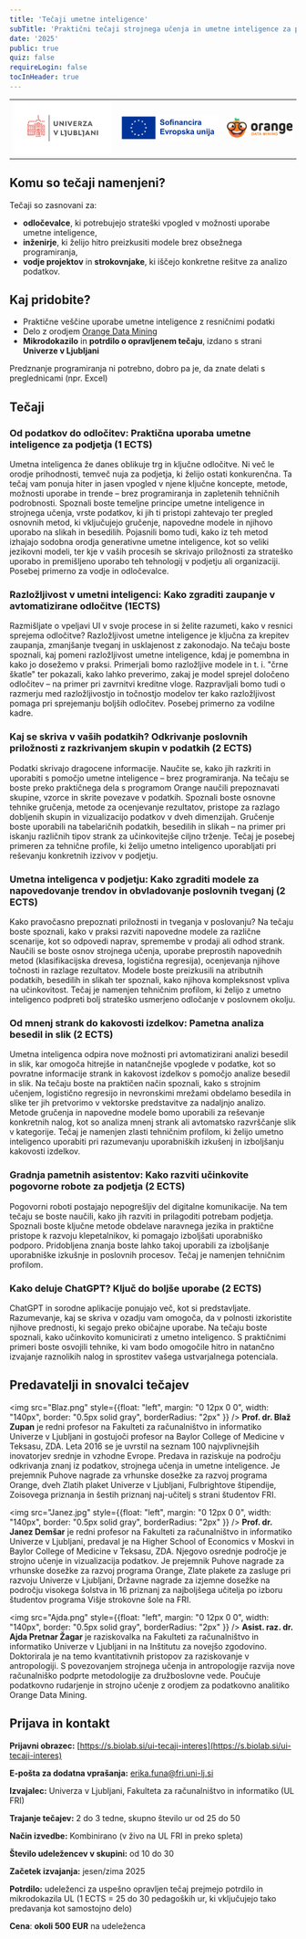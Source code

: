 ```yaml
---
title: 'Tečaji umetne inteligence'
subTitle: 'Praktični tečaji strojnega učenja in umetne inteligence za podjetja'
date: '2025'
public: true
quiz: false
requireLogin: false
tocInHeader: true
---
```


<table style={{marginBottom: 0}}>
  <tr>
    <td>
      <img src="UL_logo.png" width="300"/>
    </td>
    <td>
      <img src="EU-sofinanc.png" width="300"/>
    </td>
    <td>
      <img src="orange-logo.png" width="200"/>
    </td>
  </tr>
</table>

<h2 style={{marginTop: 0}}>Komu so tečaji namenjeni?</h2>

Tečaji so zasnovani za:
- **odločevalce**, ki potrebujejo strateški vpogled v možnosti uporabe umetne inteligence,
- **inženirje**, ki želijo hitro preizkusiti modele brez obsežnega programiranja,
- **vodje projektov** in **strokovnjake**, ki iščejo konkretne rešitve za analizo podatkov.

## Kaj pridobite?

- Praktične veščine uporabe umetne inteligence z resničnimi podatki  
- Delo z orodjem [Orange Data Mining](http://orangedatamining.com)
- **Mikrodokazilo** in **potrdilo o opravljenem tečaju**, izdano s strani **Univerze v Ljubljani**

Predznanje programiranja ni potrebno, dobro pa je, da znate delati s preglednicami (npr. Excel)

## Tečaji

### Od podatkov do odločitev: Praktična uporaba umetne inteligence za podjetja (1 ECTS)
Umetna inteligenca že danes oblikuje trg in ključne odločitve. Ni več le orodje prihodnosti, temveč nuja za podjetja, ki želijo ostati konkurenčna. Ta tečaj vam ponuja hiter in jasen vpogled v njene ključne koncepte, metode, možnosti uporabe in trende – brez programiranja in zapletenih tehničnih podrobnosti. Spoznali boste temeljne principe umetne inteligence in strojnega učenja, vrste podatkov, ki jih ti pristopi zahtevajo ter pregled osnovnih metod, ki vključujejo gručenje, napovedne modele in njihovo uporabo na slikah in besedilih. Pojasnili bomo tudi, kako iz teh metod izhajajo sodobna orodja generativne umetne inteligence, kot so veliki jezikovni modeli, ter kje v vaših procesih se skrivajo priložnosti za strateško uporabo in premišljeno uporabo teh tehnologij v podjetju ali organizaciji. Posebej primerno za vodje in odločevalce.

### Razložljivost v umetni inteligenci: Kako zgraditi zaupanje v avtomatizirane odločitve  (1ECTS)
Razmišljate o vpeljavi UI v svoje procese in si želite razumeti, kako v resnici sprejema odločitve? Razložljivost umetne inteligence je ključna za krepitev zaupanja, zmanjšanje tveganj in usklajenost z zakonodajo. Na tečaju boste spoznali, kaj pomeni razložljivost umetne inteligence, kdaj je pomembna in kako jo dosežemo v praksi. Primerjali bomo razložljive modele in t. i. "črne škatle" ter pokazali, kako lahko preverimo, zakaj je model sprejel določeno odločitev – na primer pri zavrnitvi kreditne vloge. Razpravljali bomo tudi o razmerju med razložljivostjo in točnostjo modelov ter kako razložljivost pomaga pri sprejemanju boljših odločitev. Posebej primerno za vodilne kadre.

### Kaj se skriva v vaših podatkih? Odkrivanje poslovnih priložnosti z razkrivanjem skupin v podatkih  (2 ECTS)
Podatki skrivajo dragocene informacije. Naučite se, kako jih razkriti in uporabiti s pomočjo umetne inteligence – brez programiranja. Na tečaju se boste preko praktičnega dela s programom Orange naučili prepoznavati skupine, vzorce in skrite povezave v podatkih. Spoznali boste osnovne tehnike gručenja, metode za ocenjevanje rezultatov, pristope za razlago dobljenih skupin in vizualizacijo podatkov v dveh dimenzijah. Gručenje boste uporabili na tabelaričnih podatkih, besedilih in slikah – na primer pri iskanju različnih tipov strank za učinkovitejše ciljno trženje. Tečaj je posebej primeren za tehnične profile, ki želijo umetno inteligenco uporabljati pri reševanju konkretnih izzivov v podjetju.

### Umetna inteligenca v podjetju: Kako zgraditi modele za napovedovanje trendov in obvladovanje poslovnih tveganj  (2 ECTS)
Kako pravočasno prepoznati priložnosti in tveganja v poslovanju? Na tečaju boste spoznali, kako v praksi razviti napovedne modele za različne scenarije, kot so odpovedi naprav, spremembe v prodaji ali odhod strank. Naučili se boste osnov strojnega učenja, uporabe preprostih napovednih metod (klasifikacijska drevesa, logistična regresija), ocenjevanja njihove točnosti in razlage rezultatov. Modele boste preizkusili na atributnih podatkih, besedilih in slikah ter spoznali, kako njihova kompleksnost vpliva na učinkovitost. Tečaj je namenjen tehničnim profilom, ki želijo z umetno inteligenco podpreti bolj strateško usmerjeno odločanje v poslovnem okolju.

### Od mnenj strank do kakovosti izdelkov: Pametna analiza besedil in slik  (2 ECTS)
Umetna inteligenca odpira nove možnosti pri avtomatizirani analizi besedil in slik, kar omogoča hitrejše in natančnejše vpoglede v podatke, kot so povratne informacije strank in kakovost izdelkov s pomočjo analize besedil in slik. Na tečaju boste na praktičen način spoznali, kako s strojnim učenjem, logistično regresijo in nevronskimi mrežami obdelamo besedila in slike ter jih pretvorimo v vektorske predstavitve za nadaljnjo analizo. Metode gručenja in napovedne modele bomo uporabili za reševanje konkretnih nalog, kot so analiza mnenj strank ali avtomatsko razvrščanje slik v kategorije. Tečaj je namenjen zlasti tehničnim profilom, ki želijo umetno inteligenco uporabiti pri razumevanju uporabniških izkušenj in izboljšanju kakovosti izdelkov.

### Gradnja pametnih asistentov: Kako razviti učinkovite pogovorne robote za podjetja  (2 ECTS)
Pogovorni roboti postajajo nepogrešljiv del digitalne komunikacije. Na tem tečaju se boste naučili, kako jih razviti in prilagoditi potrebam podjetja. Spoznali boste ključne metode obdelave naravnega jezika in praktične pristope k razvoju klepetalnikov, ki pomagajo izboljšati uporabniško podporo. Pridobljena znanja boste lahko takoj uporabili za izboljšanje uporabniške izkušnje in poslovnih procesov. Tečaj je namenjen tehničnim profilom.

### Kako deluje ChatGPT? Ključ do boljše uporabe  (2 ECTS)
ChatGPT in sorodne aplikacije ponujajo več, kot si predstavljate. Razumevanje, kaj se skriva v ozadju vam omogoča, da v polnosti izkoristite njihove prednosti, ki segajo preko običajne uporabe. Na tečaju boste spoznali, kako učinkovito komunicirati z umetno inteligenco. S praktičnimi primeri boste osvojili tehnike, ki vam bodo omogočile hitro in natančno izvajanje raznolikih nalog in sprostitev vašega ustvarjalnega potenciala.


## Predavatelji in snovalci tečajev

<img src="Blaz.png" style={{float: "left", margin: "0 12px 0 0", width: "140px", border: "0.5px solid gray", borderRadius: "2px" }} />
**Prof. dr. Blaž Zupan** je redni profesor na Fakulteti za računalništvo in informatiko Univerze v Ljubljani in gostujoči profesor na Baylor College of Medicine v Teksasu, ZDA. Leta 2016 se je uvrstil na seznam 100 najvplivnejših inovatorjev srednje in vzhodne Evrope. Predava in raziskuje na področju odkrivanja znanj iz podatkov, strojnega učenja in umetne inteligence. Je prejemnik Puhove nagrade za vrhunske dosežke za razvoj programa Orange, dveh Zlatih plaket Univerze v Ljubljani, Fulbrightove štipendije, Zoisovega priznanja in šestih priznanj naj-učitelj s strani študentov FRI.

<div style={{height: "12px"}}/>

<img src="Janez.jpg" style={{float: "left", margin: "0 12px 0 0", width: "140px", border: "0.5px solid gray", borderRadius: "2px" }} />
**Prof. dr. Janez Demšar** je redni profesor na Fakulteti za računalništvo in informatiko Univerze v Ljubljani, predaval je na Higher School of Economics v Moskvi in Baylor College of Medicine v Teksasu, ZDA. Njegovo osrednje področje je strojno učenje in vizualizacija podatkov. Je prejemnik Puhove nagrade za vrhunske dosežke za razvoj programa Orange, Zlate plakete za zasluge pri razvoju Univerze v Ljubljani, Državne nagrade za izjemne dosežke na področju visokega šolstva in 16 priznanj za najboljšega učitelja po izboru študentov programa Višje strokovne šole na FRI.

<div style={{height: "12px"}}/>

<img src="Ajda.png" style={{float: "left", margin: "0 12px 0 0", width: "140px", border: "0.5px solid gray", borderRadius: "2px" }} />
**Asist. raz. dr. Ajda Pretnar Žagar** je raziskovalka na Fakulteti za računalništvo in informatiko Univerze v Ljubljani in na Inštitutu za novejšo zgodovino. Doktorirala je na temo kvantitativnih pristopov za raziskovanje v antropologiji. S povezovanjem strojnega učenja in antropologije razvija nove računalniško podprte metodologije za družboslovne vede. Poučuje podatkovno rudarjenje in strojno učenje z orodjem za podatkovno analitiko Orange Data Mining.


## Prijava in kontakt

**Prijavni obrazec:** [https://s.biolab.si/ui-tecaji-interes](https://s.biolab.si/ui-tecaji-interes)

**E-pošta za dodatna vprašanja:** <a href="mailto:erika.funa@fri.uni-lj.si">erika.funa@fri.uni-lj.si</a>

**Izvajalec:** Univerza v Ljubljani, Fakulteta za računalništvo in informatiko (UL FRI)  

**Trajanje tečajev:** 2 do 3 tedne, skupno število ur od 25 do 50

**Način izvedbe:** Kombinirano (v živo na UL FRI in preko spleta)

**Število udeležencev v skupini:** od 10 do 30

**Začetek izvajanja:** jesen/zima 2025

**Potrdilo:** udeleženci za uspešno opravljen tečaj prejmejo potrdilo in mikrodokazila UL (1 ECTS = 25 do 30 pedagoških ur, ki vključujejo tako predavanja kot samostojno delo)

**Cena**: **okoli 500 EUR** na udeleženca

